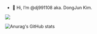 - 👋 Hi, I’m @dj991108 aka. DongJun Kim.
<!---
dj991108/dj991108 is a ✨ special ✨ repository because its `README.md` (this file) appears on your GitHub profile.
You can click the Preview link to take a look at your changes.
--->

<img src="https://img.shields.io/badge/C-3178C6?style=flat&logo=TypeScript&logoColor=#A8B9CC"/>


![Anurag's GitHub stats](https://github-readme-stats.vercel.app/api?username=dj991108&show_icons=true&theme=radical)

